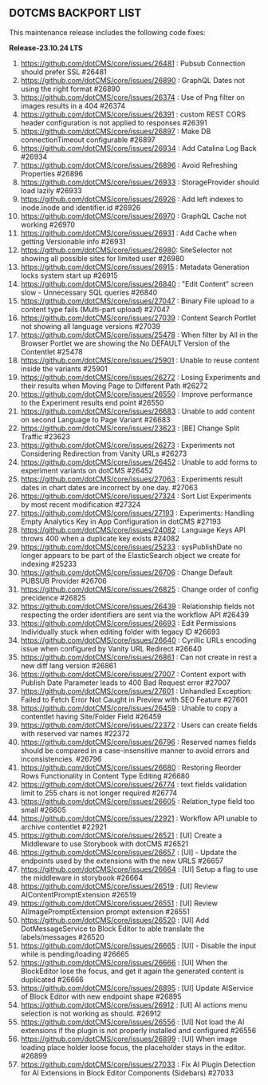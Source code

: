 ## DOTCMS BACKPORT LIST

This maintenance release includes the following code fixes:

**Release-23.10.24 LTS**

1. https://github.com/dotCMS/core/issues/26481 : Pubsub Connection should prefer SSL #26481
2. https://github.com/dotCMS/core/issues/26890 : GraphQL Dates not using the right format #26890
3. https://github.com/dotCMS/core/issues/26374 : Use of Png filter on images results in a 404 #26374
4. https://github.com/dotCMS/core/issues/26391 : custom REST CORS header configuration is not applied to responses #26391
5. https://github.com/dotCMS/core/issues/26897 : Make DB connectionTimeout configurable #26897
6. https://github.com/dotCMS/core/issues/26934 : Add Catalina Log Back #26934
7. https://github.com/dotCMS/core/issues/26896 : Avoid Refreshing Properties #26896
8. https://github.com/dotCMS/core/issues/26933 : StorageProvider should load lazily #26933
9. https://github.com/dotCMS/core/issues/26926 : Add left indexes to inode.inode and identifier.id #26926
10. https://github.com/dotCMS/core/issues/26970 : GraphQL Cache not working #26970
11. https://github.com/dotCMS/core/issues/26931 : Add Cache when getting Versionable info #26931
12. https://github.com/dotCMS/core/issues/26980: SiteSelector not showing all possible sites for limited user #26980
13. https://github.com/dotCMS/core/issues/26915 : Metadata Generation locks system start up #26915
14. https://github.com/dotCMS/core/issues/26840 : "Edit Content" screen slow - Unnecessary SQL queries #26840
15. https://github.com/dotCMS/core/issues/27047 : Binary File upload to a content type fails (Multi-part upload) #27047
16. https://github.com/dotCMS/core/issues/27039 : Content Search Portlet not showing all language versions #27039
17. https://github.com/dotCMS/core/issues/25478 : When filter by All in the Browser Portlet we are showing the No DEFAULT Version of the Contentlet #25478
18. https://github.com/dotCMS/core/issues/25901 : Unable to reuse content inside the variants #25901
19. https://github.com/dotCMS/core/issues/26272 : Losing Experiments and their results when Moving Page to Different Path #26272
20. https://github.com/dotCMS/core/issues/26550 : Improve performance to the Experiment results end point #26550
21. https://github.com/dotCMS/core/issues/26683 : Unable to add content on second Language to Page Variant #26683
22. https://github.com/dotCMS/core/issues/23623 : [BE] Change Split Traffic #23623
23. https://github.com/dotCMS/core/issues/26273 : Experiments not Considering Redirection from Vanity URLs #26273
24. https://github.com/dotCMS/core/issues/26452 : Unable to add forms to experiment variants on dotCMS #26452
25. https://github.com/dotCMS/core/issues/27063 : Experiments result dates in chart dates are incorrect by one day. #27063
26. https://github.com/dotCMS/core/issues/27324 : Sort List Experiments by most recent modification #27324
27. https://github.com/dotCMS/core/issues/27193 : Experiments: Handling Empty Analytics Key in App Configuration in dotCMS #27193
28. https://github.com/dotCMS/core/issues/24082 : Language Keys API throws 400 when a duplicate key exists #24082
29. https://github.com/dotCMS/core/issues/25233 : sysPublishDate no longer appears to be part of the ElasticSearch object we create for indexing #25233
30. https://github.com/dotCMS/core/issues/26706 : Change Default PUBSUB Provider #26706
31. https://github.com/dotCMS/core/issues/26825 : Change order of config precidence #26825
32. https://github.com/dotCMS/core/issues/26439 : Relationship fields not respecting the order identifiers are sent via the workflow API #26439
33. https://github.com/dotCMS/core/issues/26693 : Edit Permissions Individually stuck when editing folder with legacy ID #26693
34. https://github.com/dotCMS/core/issues/26640 : Cyrillic URLs encoding issue when configured by Vanity URL Redirect #26640
35. https://github.com/dotCMS/core/issues/26861 : Can not create in rest a new diff lang version #26861
36. https://github.com/dotCMS/core/issues/27007 : Content export with Publish Date Parameter leads to 400 Bad Request error #27007
37. https://github.com/dotCMS/core/issues/27601 : Unhandled Exception: Failed to Fetch Error Not Caught in Preview with SEO Feature #27601 
38. https://github.com/dotCMS/core/issues/26459 : Unable to copy a contentlet having Site/Folder Field #26459
39. https://github.com/dotCMS/core/issues/22372 : Users can create fields with reserved var names #22372
40. https://github.com/dotCMS/core/issues/26796 : Reserved names fields should be compared in a case-insensitive manner to avoid errors and inconsistencies. #26796
40. https://github.com/dotCMS/core/issues/26680 : Restoring Reorder Rows Functionality in Content Type Editing #26680
41. https://github.com/dotCMS/core/issues/26774 : text fields validation limit to 255 chars is not longer required #26774
42. https://github.com/dotCMS/core/issues/26605 : Relation_type field too small #26605
43. https://github.com/dotCMS/core/issues/22921 : Workflow API unable to archive contentlet #22921
44. https://github.com/dotCMS/core/issues/26521 : [UI] Create a Middleware to use Storybook with dotCMS #26521
45. https://github.com/dotCMS/core/issues/26657 : [UI] - Update the endpoints used by the extensions with the new URLS #26657
46. https://github.com/dotCMS/core/issues/26664 : [UI] Setup a flag to use the middleware in storybook #26664
47. https://github.com/dotCMS/core/issues/26519 : [UI] Review AIContentPromptExtension #26519
48. https://github.com/dotCMS/core/issues/26551 : [UI] Review AIImagePromptExtension prompt extension #26551
49. https://github.com/dotCMS/core/issues/26520 : [UI] Add DotMessageService to Block Editor to able translate the labels/messages #26520
50. https://github.com/dotCMS/core/issues/26665 : [UI] - Disable the input while is pending/loading #26665
51. https://github.com/dotCMS/core/issues/26666 : [UI] When the BlockEditor lose the focus, and get it again the generated content is duplicated #26666
52. https://github.com/dotCMS/core/issues/26895 : [UI] Update AIService of Block Editor with new endpoint shape #26895
53. https://github.com/dotCMS/core/issues/26912 : [UI] AI actions menu selection is not working as should. #26912
54. https://github.com/dotCMS/core/issues/26556 : [UI] Not load the AI extensions if the plugin is not properly installed and configured #26556
55. https://github.com/dotCMS/core/issues/26899 : [UI] When image loading place holder loose focus, the placeholder stays in the editor. #26899
56. https://github.com/dotCMS/core/issues/27033 : Fix AI Plugin Detection for AI Extensions in Block Editor Components (Sidebars) #27033